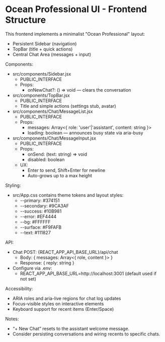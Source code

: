 # Ocean Professional UI - Frontend Structure

This frontend implements a minimalist "Ocean Professional" layout:
- Persistent Sidebar (navigation)
- TopBar (title + quick actions)
- Central Chat Area (messages + input)

Components:
- src/components/Sidebar.jsx
  - PUBLIC_INTERFACE
  - Props:
    - onNewChat?: () => void — clears the conversation
- src/components/TopBar.jsx
  - PUBLIC_INTERFACE
  - Title and simple actions (settings stub, avatar)
- src/components/Chat/MessageList.jsx
  - PUBLIC_INTERFACE
  - Props:
    - messages: Array<{ role: 'user'|'assistant', content: string }>
    - loading: boolean — announces busy state via aria-busy
- src/components/Chat/MessageInput.jsx
  - PUBLIC_INTERFACE
  - Props:
    - onSend: (text: string) => void
    - disabled: boolean
  - UX:
    - Enter to send, Shift+Enter for newline
    - Auto-grows up to a max height

Styling:
- src/App.css contains theme tokens and layout styles:
  - --primary: #374151
  - --secondary: #9CA3AF
  - --success: #10B981
  - --error: #EF4444
  - --bg: #FFFFFF
  - --surface: #F9FAFB
  - --text: #111827

API:
- Chat POST: {REACT_APP_API_BASE_URL}/api/chat
  - Body: { messages: Array<{ role, content }> }
  - Response: { reply: string }
- Configure via .env:
  - REACT_APP_API_BASE_URL=http://localhost:3001 (default used if not set)

Accessibility:
- ARIA roles and aria-live regions for chat log updates
- Focus-visible styles on interactive elements
- Keyboard support for recent items (Enter/Space)

Notes:
- “+ New Chat” resets to the assistant welcome message.
- Consider persisting conversations and wiring recents to specific chats.
